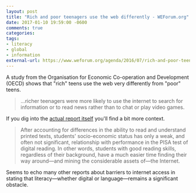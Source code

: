 ```yaml
---
layout: post
title: "Rich and poor teenagers use the web differently - WEForum.org"
date: 2017-01-10 19:59:00 -0600
comments: true
categories: 
tags:
- literacy
- global
- information
external-url: https://www.weforum.org/agenda/2016/07/rich-and-poor-teenagers-spend-a-similar-amount-of-time-online-so-why-aren-t-we-closing-the-digital-divide/
---
```

A study from the Organisation for Economic Co-operation and Development (OECD) shows that "rich" teens use the web very differently from "poor" teens.

> ...richer teenagers were more likely to use the internet to search for information or to read news rather than to chat or play video games.

If you dig into the [actual report itself](http://www.keepeek.com/Digital-Asset-Management/oecd/education/are-there-differences-in-how-advantaged-and-disadvantaged-students-use-the-internet_5jlv8zq6hw43-en#.WHWRqmQrLMJ) you'll find a bit more context. 

> After accounting for differences in the ability to read and understand printed texts, students' socio-economic status has only a weak, and often not significant, relationship with performance in the PISA test of digital reading. In other words, students with good reading skills, regardless of their background, have a much easier time finding their way around—and mining the considerable assets of—the Internet.

Seems to echo many other reports about barriers to internet access in stating that literacy—whether digital or language—remains a significant obstacle.